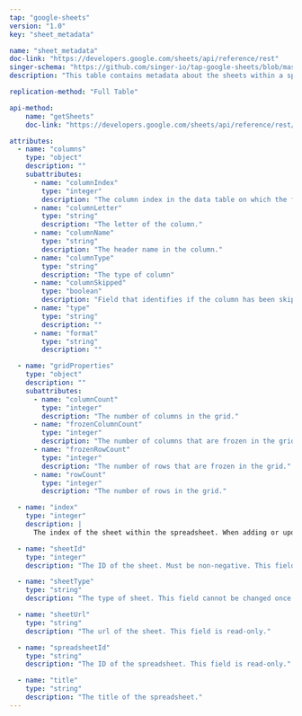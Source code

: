 ```yaml
---
tap: "google-sheets"
version: "1.0"
key: "sheet_metadata"

name: "sheet_metadata"
doc-link: "https://developers.google.com/sheets/api/reference/rest"
singer-schema: "https://github.com/singer-io/tap-google-sheets/blob/master/tap_google_sheets/schemas/sheet_metadata.json"
description: "This table contains metadata about the sheets within a spreadsheet."

replication-method: "Full Table"

api-method:
    name: "getSheets"
    doc-link: "https://developers.google.com/sheets/api/reference/rest/v4/spreadsheets/sheets#top_of_page"

attributes:
  - name: "columns"
    type: "object"
    description: ""
    subattributes:
      - name: "columnIndex"
        type: "integer"
        description: "The column index in the data table on which the filter is applied to."
      - name: "columnLetter"
        type: "string"
        description: "The letter of the column."
      - name: "columnName"
        type: "string"
        description: "The header name in the column."
      - name: "columnType"
        type: "string"
        description: "The type of column"
      - name: "columnSkipped"
        type: "boolean"
        description: "Field that identifies if the column has been skipped."
      - name: "type"
        type: "string"
        description: ""
      - name: "format"
        type: "string"
        description: ""            

  - name: "gridProperties"
    type: "object"
    description: ""
    subattributes:
      - name: "columnCount"
        type: "integer"
        description: "The number of columns in the grid."
      - name: "frozenColumnCount"
        type: "integer"
        description: "The number of columns that are frozen in the grid."
      - name: "frozenRowCount"
        type: "integer"
        description: "The number of rows that are frozen in the grid."
      - name: "rowCount"
        type: "integer"
        description: "The number of rows in the grid."

  - name: "index"
    type: "integer"
    description: |
      The index of the sheet within the spreadsheet. When adding or updating sheet properties, if this field is excluded then the sheet is added or moved to the end of the sheet list. When updating sheet indices or inserting sheets, movement is considered in "before the move" indexes. For example, if there were 3 sheets (S1, S2, S3) in order to move S1 ahead of S2 the index would have to be set to 2. A sheet index update request is ignored if the requested index is identical to the sheets current index or if the requested new index is equal to the current sheet index + 1.

  - name: "sheetId"
    type: "integer"
    description: "The ID of the sheet. Must be non-negative. This field cannot be changed once set."

  - name: "sheetType"
    type: "string"
    description: "The type of sheet. This field cannot be changed once set. It can be be following values . "

  - name: "sheetUrl"
    type: "string"
    description: "The url of the sheet. This field is read-only."

  - name: "spreadsheetId"
    type: "string"
    description: "The ID of the spreadsheet. This field is read-only."

  - name: "title"
    type: "string"
    description: "The title of the spreadsheet."
---
```

